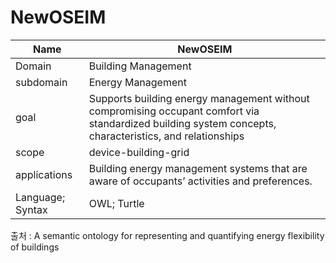 # NewOSEIM

| Name             | NewOSEIM                                                                                                                                                |
| ---------------- | ------------------------------------------------------------------------------------------------------------------------------------------------------- |
| Domain           | Building Management                                                                                                                                     |
| subdomain        | Energy Management                                                                                                                                       |
| goal             | Supports building energy management without compromising occupant comfort via standardized building system concepts, characteristics, and relationships |
| scope            | device-building-grid                                                                                                                                    |
| applications     | Building energy management systems that are aware of occupants’ activities and preferences.                                                             | 
| Language; Syntax | OWL; Turtle                                                                                                                                             |

출처 :  A semantic ontology for representing and quantifying energy flexibility of buildings